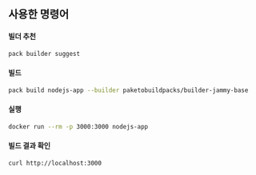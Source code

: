 ## 사용한 명령어

#### 빌더 추천
```bash
pack builder suggest
```

#### 빌드
```bash
pack build nodejs-app --builder paketobuildpacks/builder-jammy-base
```

#### 실행
```bash
docker run --rm -p 3000:3000 nodejs-app
```

#### 빌드 결과 확인
```bash
curl http://localhost:3000
```



